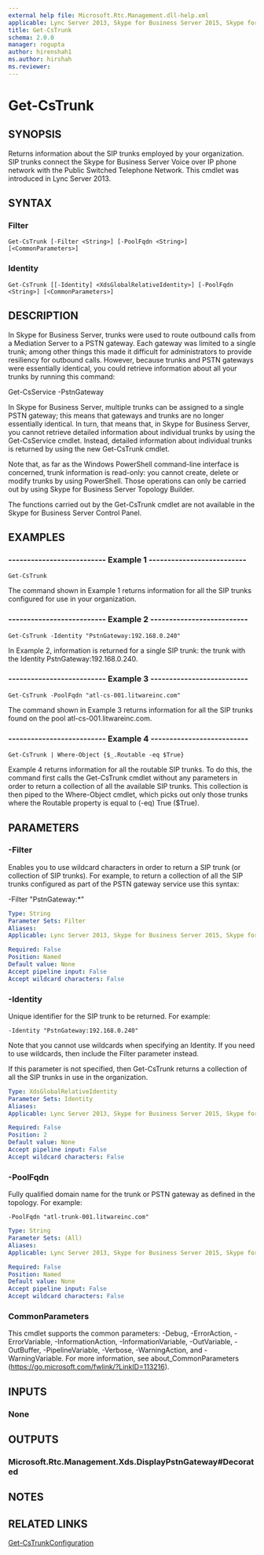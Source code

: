 ```yaml
---
external help file: Microsoft.Rtc.Management.dll-help.xml
applicable: Lync Server 2013, Skype for Business Server 2015, Skype for Business Server 2019
title: Get-CsTrunk
schema: 2.0.0
manager: rogupta
author: hirenshah1
ms.author: hirshah
ms.reviewer:
---
```


# Get-CsTrunk

## SYNOPSIS
Returns information about the SIP trunks employed by your organization.
SIP trunks connect the Skype for Business Server Voice over IP phone network with the Public Switched Telephone Network.
This cmdlet was introduced in Lync Server 2013.


## SYNTAX

### Filter
```
Get-CsTrunk [-Filter <String>] [-PoolFqdn <String>] [<CommonParameters>]
```

### Identity
```
Get-CsTrunk [[-Identity] <XdsGlobalRelativeIdentity>] [-PoolFqdn <String>] [<CommonParameters>]
```

## DESCRIPTION
In Skype for Business Server, trunks were used to route outbound calls from a Mediation Server to a PSTN gateway.
Each gateway was limited to a single trunk; among other things this made it difficult for administrators to provide resiliency for outbound calls.
However, because trunks and PSTN gateways were essentially identical, you could retrieve information about all your trunks by running this command:

Get-CsService -PstnGateway

In Skype for Business Server, multiple trunks can be assigned to a single PSTN gateway; this means that gateways and trunks are no longer essentially identical.
In turn, that means that, in Skype for Business Server, you cannot retrieve detailed information about individual trunks by using the Get-CsService cmdlet.
Instead, detailed information about individual trunks is returned by using the new Get-CsTrunk cmdlet.

Note that, as far as the Windows PowerShell command-line interface is concerned, trunk information is read-only: you cannot create, delete or modify trunks by using PowerShell.
Those operations can only be carried out by using Skype for Business Server Topology Builder.

The functions carried out by the Get-CsTrunk cmdlet are not available in the Skype for Business Server Control Panel.


## EXAMPLES

### -------------------------- Example 1 --------------------------
```
Get-CsTrunk
```

The command shown in Example 1 returns information for all the SIP trunks configured for use in your organization.

### -------------------------- Example 2 --------------------------
```
Get-CsTrunk -Identity "PstnGateway:192.168.0.240"
```

In Example 2, information is returned for a single SIP trunk: the trunk with the Identity PstnGateway:192.168.0.240.

### -------------------------- Example 3 --------------------------
```
Get-CsTrunk -PoolFqdn "atl-cs-001.litwareinc.com"
```

The command shown in Example 3 returns information for all the SIP trunks found on the pool atl-cs-001.litwareinc.com.

### -------------------------- Example 4 --------------------------
```
Get-CsTrunk | Where-Object {$_.Routable -eq $True}
```

Example 4 returns information for all the routable SIP trunks.
To do this, the command first calls the Get-CsTrunk cmdlet without any parameters in order to return a collection of all the available SIP trunks.
This collection is then piped to the Where-Object cmdlet, which picks out only those trunks where the Routable property is equal to (-eq) True ($True).


## PARAMETERS

### -Filter
Enables you to use wildcard characters in order to return a SIP trunk (or collection of SIP trunks).
For example, to return a collection of all the SIP trunks configured as part of the PSTN gateway service use this syntax:

-Filter "PstnGateway:*"

```yaml
Type: String
Parameter Sets: Filter
Aliases: 
Applicable: Lync Server 2013, Skype for Business Server 2015, Skype for Business Server 2019

Required: False
Position: Named
Default value: None
Accept pipeline input: False
Accept wildcard characters: False
```

### -Identity
Unique identifier for the SIP trunk to be returned.
For example:

`-Identity "PstnGateway:192.168.0.240"`

Note that you cannot use wildcards when specifying an Identity.
If you need to use wildcards, then include the Filter parameter instead.

If this parameter is not specified, then Get-CsTrunk returns a collection of all the SIP trunks in use in the organization.

```yaml
Type: XdsGlobalRelativeIdentity
Parameter Sets: Identity
Aliases: 
Applicable: Lync Server 2013, Skype for Business Server 2015, Skype for Business Server 2019

Required: False
Position: 2
Default value: None
Accept pipeline input: False
Accept wildcard characters: False
```

### -PoolFqdn
Fully qualified domain name for the trunk or PSTN gateway as defined in the topology.
For example:

`-PoolFqdn "atl-trunk-001.litwareinc.com"`

```yaml
Type: String
Parameter Sets: (All)
Aliases: 
Applicable: Lync Server 2013, Skype for Business Server 2015, Skype for Business Server 2019

Required: False
Position: Named
Default value: None
Accept pipeline input: False
Accept wildcard characters: False
```

### CommonParameters
This cmdlet supports the common parameters: -Debug, -ErrorAction, -ErrorVariable, -InformationAction, -InformationVariable, -OutVariable, -OutBuffer, -PipelineVariable, -Verbose, -WarningAction, and -WarningVariable. For more information, see about_CommonParameters (https://go.microsoft.com/fwlink/?LinkID=113216).


## INPUTS

### None


## OUTPUTS

### Microsoft.Rtc.Management.Xds.DisplayPstnGateway#Decorated


## NOTES


## RELATED LINKS

[Get-CsTrunkConfiguration](Get-CsTrunkConfiguration.md)

